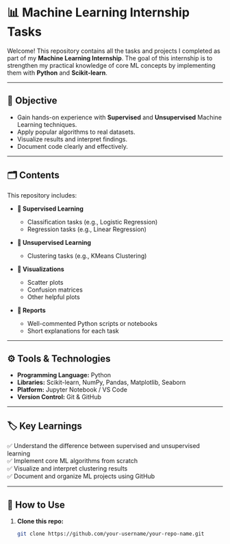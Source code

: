 # 📊 Machine Learning Internship Tasks

Welcome! This repository contains all the tasks and projects I completed as part of my **Machine Learning Internship**. The goal of this internship is to strengthen my practical knowledge of core ML concepts by implementing them with **Python** and **Scikit-learn**.

---

## 🚀 **Objective**

- Gain hands-on experience with **Supervised** and **Unsupervised** Machine Learning techniques.
- Apply popular algorithms to real datasets.
- Visualize results and interpret findings.
- Document code clearly and effectively.

---

## 🗂️ **Contents**

This repository includes:

- **📁 Supervised Learning**
  - Classification tasks (e.g., Logistic Regression)
  - Regression tasks (e.g., Linear Regression)

- **📁 Unsupervised Learning**
  - Clustering tasks (e.g., KMeans Clustering)

- **📁 Visualizations**
  - Scatter plots
  - Confusion matrices
  - Other helpful plots

- **📁 Reports**
  - Well-commented Python scripts or notebooks
  - Short explanations for each task

---

## ⚙️ **Tools & Technologies**

- **Programming Language:** Python
- **Libraries:** Scikit-learn, NumPy, Pandas, Matplotlib, Seaborn
- **Platform:** Jupyter Notebook / VS Code
- **Version Control:** Git & GitHub

---

## 🏷️ **Key Learnings**

✅ Understand the difference between supervised and unsupervised learning  
✅ Implement core ML algorithms from scratch  
✅ Visualize and interpret clustering results  
✅ Document and organize ML projects using GitHub

---

## 📌 **How to Use**

1. **Clone this repo:**

   ```bash
   git clone https://github.com/your-username/your-repo-name.git
